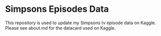 # Simpsons Episodes Data

This repository is used to update my Simpsons tv episode data on Kaggle. Please see about.md for the datacard used on Kaggle.
